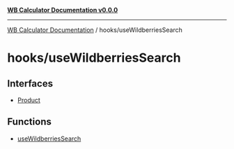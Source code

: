 [**WB Calculator Documentation v0.0.0**](../../README.md)

***

[WB Calculator Documentation](../../README.md) / hooks/useWildberriesSearch

# hooks/useWildberriesSearch

## Interfaces

- [Product](interfaces/Product.md)

## Functions

- [useWildberriesSearch](functions/useWildberriesSearch.md)
